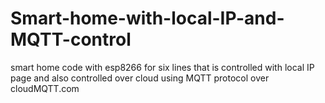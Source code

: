 # Smart-home-with-local-IP-and-MQTT-control
smart home code with esp8266 for six lines that is controlled with local IP page and also controlled over cloud using MQTT protocol over cloudMQTT.com
